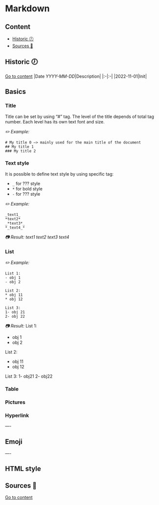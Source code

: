# Markdown

## Content
- [Historic :clock7:](#historic-clock7)
- [Sources :link:](#sources-link)

## Historic :clock7:
[Go to content](#content)
|Date _YYYY-MM-DD_|Description|
|:-|:-|
|2022-11-01|Init|

## Basics
### Title
Title can be set by using “#” tag.
The level of the title depends of total tag number.
Each level has its own text font and size.

_:pencil2: Example:_
```
# My title 0 —> mainly used for the main title of the document
## My title 1
### My title 2
```

### Text style
It is possible to define text style by using specific tag:
- `_` for ??? style
- `*` for bold style
- `-` for ??? style

_:pencil2: Example:_
``` 
_text1_
*text2*
_*text3*_
*_text4_*
```
_:camera: Result:_
_text1_
*text2*
_*text3*_
*_text4_*

### List

_:pencil2: Example:_
```
List 1:
- obj 1
- obj 2

List 2:
* obj 11
* obj 12

List 3:
1- obj 21
2- obj 22 
```
_:camera: Result:_
List 1:
- obj 1
- obj 2

List 2:
* obj 11
* obj 12 

List 3:
1- obj21
2- obj22

### Table

### Pictures

### Hyperlink

—-

## Emoji

—-

## HTML style

## Sources :link:
[Go to content](#content)
